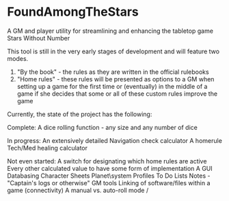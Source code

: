 # FoundAmongTheStars
A GM and player utility for streamlining and enhancing the tabletop game Stars Without Number

This tool is still in the very early stages of development and will feature two modes.
1) "By the book" - the rules as they are written in the official rulebooks
2) "Home rules" - these rules will be presented as options to a GM when setting up a game for the first time or (eventually) in the middle of a game if she decides that some or all of these custom rules improve the game

Currently, the state of the project has the following:

Complete:
A dice rolling function - any size and any number of dice

In progress:
An extensively detailed Navigation check calculator
A homerule Tech/Med healing calculator

Not even started:
A switch for designating which home rules are active
Every other calculated value to have some form of implementation
A GUI
Databasing
Character Sheets
Planet\system Profiles
To Do Lists
Notes - "Captain's logs or otherwise"
GM tools
Linking of software/files within a game (connectivity)
A manual vs. auto-roll mode
/
